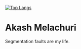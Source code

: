 [![Top Langs](https://github-readme-stats.vercel.app/api/top-langs/?username=javalich&hide=html,cobol,rpc&langs_count=8&layout=compact)](https://github.com/anuraghazra/github-readme-stats)
# Akash Melachuri
Segmentation faults are my life.
